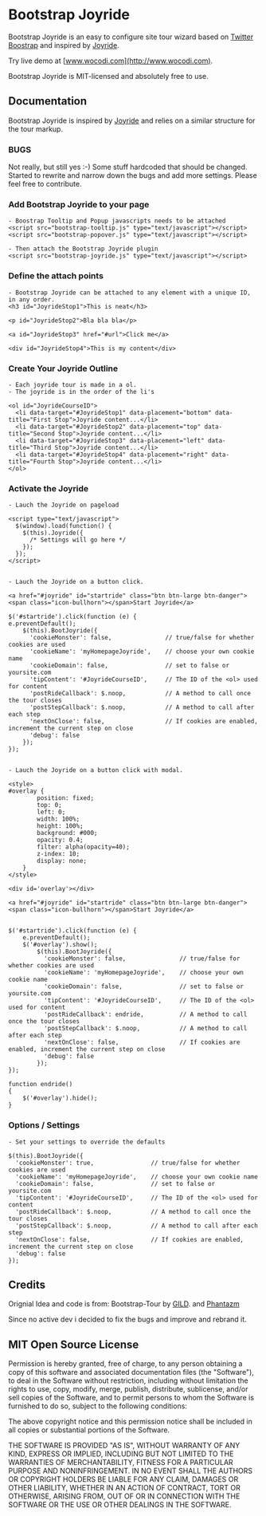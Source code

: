 # Bootstrap Joyride

Bootstrap Joyride is an easy to configure site tour wizard based on [Twitter Boostrap](http://twitter.github.com/bootstrap) and inspired by [Joyride](http://www.zurb.com/playground/jquery-joyride-feature-tour-plugin).

Try live demo at [www.wocodi.com](http://www.wocodi.com).

Bootstrap Joyride is MIT-licensed and absolutely free to use.

## Documentation

Bootstrap Joyride is inspired by [Joyride](http://www.zurb.com/playground/jquery-joyride-feature-tour-plugin) and relies on a similar structure for the tour markup.

### BUGS 
Not really, but still yes :-) Some stuff hardcoded that should be changed. 
Started to rewrite and narrow down the bugs and add more settings. 
Please feel free to contribute.

### Add Bootstrap Joyride to your page

    - Boostrap Tooltip and Popup javascripts needs to be attached 
    <script src="bootstrap-tooltip.js" type="text/javascript"></script>
	<script src="bootstrap-popover.js" type="text/javascript"></script>
	
    - Then attach the Bootstrap Joyride plugin
    <script src="bootstrap-joyride.js" type="text/javascript"></script>

### Define the attach points

	- Bootstrap Joyride can be attached to any element with a unique ID, in any order.
	<h3 id="JoyrideStop1">This is neat</h3>

	<p id="JoyrideStop2">Bla bla bla</p>

	<a id="JoyrideStop3" href="#url">Click me</a>

	<div id="JoyrideStop4">This is my content</div>

### Create Your Joyride Outline

	- Each joyride tour is made in a ol.
	- The joyride is in the order of the li's

	<ol id="JoyrideCourseID">
	  <li data-target="#JoyrideStop1" data-placement="bottom" data-title="First Stop">Joyride content...</li>
	  <li data-target="#JoyrideStop2" data-placement="top" data-title="Second Stop">Joyride content...</li>
	  <li data-target="#JoyrideStop3" data-placement="left" data-title="Third Stop">Joyride content...</li>
	  <li data-target="#JoyrideStop4" data-placement="right" data-title="Fourth Stop">Joyride content...</li>
	</ol>

### Activate the Joyride

	- Lauch the Joyride on pageload

	<script type="text/javascript">
	  $(window).load(function() {
	    $(this).Joyride({
	      /* Settings will go here */
	    });
	  });
	</script>

	
	- Lauch the Joyride on a button click.
	
	<a href="#joyride" id="startride" class="btn btn-large btn-danger"><span class="icon-bullhorn"></span>Start Joyride</a>

	$('#startride').click(function (e) {
    e.preventDefault();
	    $(this).BootJoyride({
	      'cookieMonster': false,           	// true/false for whether cookies are used
	      'cookieName': 'myHomepageJoyride',  	// choose your own cookie name
	      'cookieDomain': false,           		// set to false or yoursite.com
	      'tipContent': '#JoyrideCourseID',    	// The ID of the <ol> used for content
	      'postRideCallback': $.noop,      		// A method to call once the tour closes
	      'postStepCallback': $.noop,      		// A method to call after each step
	      'nextOnClose': false,            		// If cookies are enabled, increment the current step on close
	      'debug': false
	    });
    });

    
    - Lauch the Joyride on a button click with modal.

	<style>
   	#overlay {
	    	position: fixed; 
		    top: 0;
		    left: 0;
		    width: 100%;
		    height: 100%;
		    background: #000;
		    opacity: 0.4;
		    filter: alpha(opacity=40);
		    z-index: 10;
		    display: none;
		}
   	</style>

	<div id='overlay'></div>

	<a href="#joyride" id="startride" class="btn btn-large btn-danger"><span class="icon-bullhorn"></span>Start Joyride</a>


	$('#startride').click(function (e) {
    	e.preventDefault();
	    $('#overlay').show();
		    $(this).BootJoyride({
		      'cookieMonster': false,           	// true/false for whether cookies are used
		      'cookieName': 'myHomepageJoyride',  	// choose your own cookie name
		      'cookieDomain': false,           		// set to false or yoursite.com
		      'tipContent': '#JoyrideCourseID',    	// The ID of the <ol> used for content
		      'postRideCallback': endride,      	// A method to call once the tour closes
		      'postStepCallback': $.noop,      		// A method to call after each step
		      'nextOnClose': false,            		// If cookies are enabled, increment the current step on close
		      'debug': false
		    });
    });

    function endride() 
    {
    	$('#overlay').hide();
    }

	
### Options / Settings

	- Set your settings to override the defaults

	$(this).BootJoyride({
	  'cookieMonster': true,           		// true/false for whether cookies are used
	  'cookieName': 'myHomepageJoyride',  	// choose your own cookie name
	  'cookieDomain': false,           		// set to false or yoursite.com
	  'tipContent': '#JoyrideCourseID',		// The ID of the <ol> used for content
	  'postRideCallback': $.noop,      		// A method to call once the tour closes
      'postStepCallback': $.noop,      		// A method to call after each step
      'nextOnClose': false,            		// If cookies are enabled, increment the current step on close
      'debug': false
	});


## Credits
Orignial Idea and code is from:
Bootstrap-Tour by [GILD](http://www.gild.com).
and [Phantazm](https://github.com/Phantazm/bootstrap-joyride)

Since no active dev i decided to fix the bugs and improve and rebrand it.

## MIT Open Source License

Permission is hereby granted, free of charge, to any person obtaining a copy of this software and associated documentation files (the "Software"), to deal in the Software without restriction, including without limitation the rights to use, copy, modify, merge, publish, distribute, sublicense, and/or sell copies of the Software, and to permit persons to whom the Software is furnished to do so, subject to the following conditions:

The above copyright notice and this permission notice shall be included in all copies or substantial portions of the Software.

THE SOFTWARE IS PROVIDED "AS IS", WITHOUT WARRANTY OF ANY KIND, EXPRESS OR IMPLIED, INCLUDING BUT NOT LIMITED TO THE WARRANTIES OF MERCHANTABILITY, FITNESS FOR A PARTICULAR PURPOSE AND NONINFRINGEMENT. IN NO EVENT SHALL THE AUTHORS OR COPYRIGHT HOLDERS BE LIABLE FOR ANY CLAIM, DAMAGES OR OTHER LIABILITY, WHETHER IN AN ACTION OF CONTRACT, TORT OR OTHERWISE, ARISING FROM, OUT OF OR IN CONNECTION WITH THE SOFTWARE OR THE USE OR OTHER DEALINGS IN THE SOFTWARE.
